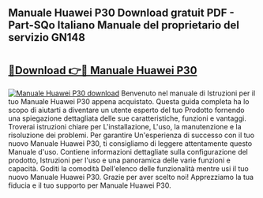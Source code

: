 ## Manuale Huawei P30 Download gratuit PDF - Part-SQo Italiano Manuale del proprietario del servizio GN148

# <h2><a href="http://dff5of.blite.top/?on=Manuale+Huawei+P30">🔗Download 👉🔴 Manuale Huawei P30</a></h2>

[![Manuale Huawei P30 download](https://i.imgur.com/lujVjoI.png)](http://dff5of.blite.top/?on=Manuale+Huawei+P30)
Benvenuto nel manuale di Istruzioni per il tuo Manuale Huawei P30 appena acquistato. Questa guida completa ha lo scopo di aiutarti a diventare un utente esperto del tuo Prodotto fornendo una spiegazione dettagliata delle sue caratteristiche, funzioni e vantaggi. Troverai istruzioni chiare per L'installazione, L'uso, la manutenzione e la risoluzione dei problemi. Per garantire Un'esperienza di successo con il tuo nuovo Manuale Huawei P30, ti consigliamo di leggere attentamente questo Manuale d'uso. Contiene informazioni dettagliate sulla configurazione del prodotto, Istruzioni per l'uso e una panoramica delle varie funzioni e capacità. Goditi la comodità Dell'elenco delle funzionalità mentre usi il tuo nuovo Manuale Huawei P30. Grazie per aver scelto noi! Apprezziamo la tua fiducia e il tuo supporto per Manuale Huawei P30.
